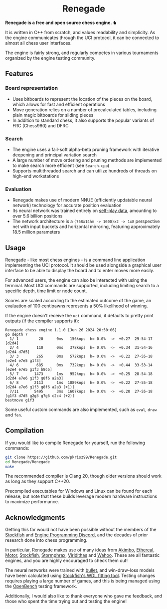 <div align = "center"><h1>Renegade</h1></div>

**Renegade is a free and open source chess engine. ♞**  

It is written in C++ from scratch, and values readability and simplicity. As the engine communicates through the UCI protocol, it can be connected to almost all chess user interfaces.  

The engine is fairly strong, and regularly competes in various tournaments organized by the engine testing community.  

## Features
### Board representation
- Uses bitboards to represent the location of the pieces on the board, which allows for fast and efficient operations
- Move generation relies on a number of precalculated tables, including plain magic bitboards for sliding pieces
- In addition to standard chess, it also supports the popular variants of FRC (Chess960) and DFRC

### Search
- The engine uses a fail-soft alpha-beta pruning framework with iterative deepening and principal variation search
- A large number of move ordering and pruning methods are implemented to make search more efficient (see `Search.cpp`)
- Supports multithreaded search and can utilize hundreds of threads on high-end workstations

### Evaluation
- Renegade makes use of modern NNUE (efficiently updatable neural network) technology for accurate position evaluation
- Its neural network was trained entirely on [self-play data](https://www.kaggle.com/datasets/pkrisz/renegade-chess-engine-training-data), amounting to over 5.6 billion positions
- The network architecture is a `(768x14hm -> 1600)x2 -> 1x8` perspective net with input buckets and horizontal mirroring, featuring approximately 18.5 million parameters

## Usage
Renegade - like most chess engines - is a command line application implementing the UCI protocol. It should be used alongside a graphical user interface to be able to display the board and to enter moves more easily.

For advanced users, the engine can also be interacted with using the terminal. Most UCI commands are supported, including limiting search to a specific depth, time limit or node count.

Scores are scaled according to the estimated outcome of the game, an evaluation of 100 centipawns represents a 50% likelihood of winning.

If the engine doesn't receive the `uci` command, it defaults to pretty print outputs (if the compiler supports it):
```
Renegade chess engine 1.1.0 [Jun 26 2024 20:50:06]
go depth 7
  1/ 1         20      0ms   156knps  h= 0.0%  ->  +0.27  29-54-17  [d2d4]
  2/ 4        110      0ms   378knps  h= 0.0%  ->  +0.34  31-54-16  [d2d4 d7d5]
  3/ 3        265      0ms   572knps  h= 0.0%  ->  +0.22  27-55-18  [e2e4 e7e5 g1f3]
  4/ 6        685      0ms   732knps  h= 0.0%  ->  +0.44  33-53-14  [e2e4 e7e5 g1f3 b8c6]
  5/ 7       1473      1ms   952knps  h= 0.0%  ->  +0.25  28-54-18  [d2d4 e7e6 g1f3 g8f6 a2a3]
  6/ 8       2113      1ms  1089knps  h= 0.0%  ->  +0.22  27-55-18  [d2d4 e7e6 g1f3 g8f6 a2a3 (+1)]
  7/11       5495      3ms  1607knps  h= 0.0%  ->  +0.20  27-55-18  [g1f3 d7d5 g2g3 g7g6 c2c4 (+2)]
bestmove g1f3
```

Some useful custom commands are also implemented, such as `eval`, `draw` and `fen`.

## Compilation

If you would like to compile Renegade for yourself, run the following commands:

```bash
git clone https://github.com/pkrisz99/Renegade.git
cd Renegade/Renegade
make
```

The recommended compiler is Clang 20, though older versions should work as long as they support C++20.

Precompiled executables for Windows and Linux can be found for each release, but note that these builds leverage modern hardware instructions to maximize performance.

## Acknowledgments
Getting this far would not have been possible without the members of the [Stockfish](https://github.com/official-stockfish/Stockfish) and [Engine Programming Discord](https://github.com/EngineProgramming/engine-list), and the decades of prior research done into chess programming.  

In particular, Renegade makes use of many ideas from [Akimbo](https://github.com/jw1912/akimbo), [Ethereal](https://github.com/AndyGrant/Ethereal), [Motor](https://github.com/martinnovaak/motor), [Stockfish](https://github.com/official-stockfish/Stockfish), [Stormphrax](https://github.com/Ciekce/Stormphrax), [Viridithas](https://github.com/cosmobobak/viridithas) and [Wahoo](https://github.com/spamdrew128/Wahoo). These are all fantastic engines, and you are highly encouraged to check them out!  

The neural networks were trained with [bullet](https://github.com/jw1912/bullet), and win-draw-loss models have been calculated using [Stockfish's WDL fitting tool](https://github.com/official-stockfish/WDL_model). Testing changes requires playing a large number of games, and this is being managed using the [OpenBench](https://github.com/AndyGrant/OpenBench) testing framework.  

Additionally, I would also like to thank everyone who gave me feedback, and those who spent the time trying out and testing the engine!